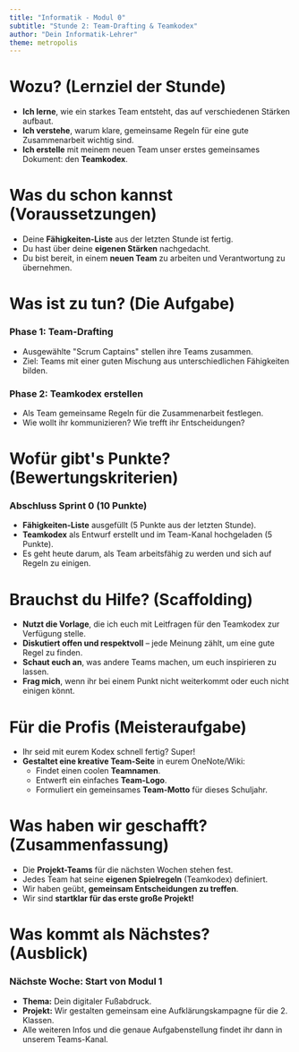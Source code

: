 ```yaml
---
title: "Informatik - Modul 0"
subtitle: "Stunde 2: Team-Drafting & Teamkodex"
author: "Dein Informatik-Lehrer"
theme: metropolis
---
```


# Wozu? (Lernziel der Stunde)

*   **Ich lerne**, wie ein starkes Team entsteht, das auf verschiedenen Stärken aufbaut.
*   **Ich verstehe**, warum klare, gemeinsame Regeln für eine gute Zusammenarbeit wichtig sind.
*   **Ich erstelle** mit meinem neuen Team unser erstes gemeinsames Dokument: den **Teamkodex**.

# Was du schon kannst (Voraussetzungen)

*   Deine **Fähigkeiten-Liste** aus der letzten Stunde ist fertig.
*   Du hast über deine **eigenen Stärken** nachgedacht.
*   Du bist bereit, in einem **neuen Team** zu arbeiten und Verantwortung zu übernehmen.

# Was ist zu tun? (Die Aufgabe)

### Phase 1: Team-Drafting

*   Ausgewählte "Scrum Captains" stellen ihre Teams zusammen.
*   Ziel: Teams mit einer guten Mischung aus unterschiedlichen Fähigkeiten bilden.

### Phase 2: Teamkodex erstellen

*   Als Team gemeinsame Regeln für die Zusammenarbeit festlegen.
*   Wie wollt ihr kommunizieren? Wie trefft ihr Entscheidungen?

# Wofür gibt's Punkte? (Bewertungskriterien)

### Abschluss Sprint 0 (10 Punkte)

*   **Fähigkeiten-Liste** ausgefüllt (5 Punkte aus der letzten Stunde).
*   **Teamkodex** als Entwurf erstellt und im Team-Kanal hochgeladen (5 Punkte).
*   Es geht heute darum, als Team arbeitsfähig zu werden und sich auf Regeln zu einigen.

# Brauchst du Hilfe? (Scaffolding)

*   **Nutzt die Vorlage**, die ich euch mit Leitfragen für den Teamkodex zur Verfügung stelle.
*   **Diskutiert offen und respektvoll** – jede Meinung zählt, um eine gute Regel zu finden.
*   **Schaut euch an**, was andere Teams machen, um euch inspirieren zu lassen.
*   **Frag mich**, wenn ihr bei einem Punkt nicht weiterkommt oder euch nicht einigen könnt.

# Für die Profis (Meisteraufgabe)

*   Ihr seid mit eurem Kodex schnell fertig? Super!
*   **Gestaltet eine kreative Team-Seite** in eurem OneNote/Wiki:
    *   Findet einen coolen **Teamnamen**.
    *   Entwerft ein einfaches **Team-Logo**.
    *   Formuliert ein gemeinsames **Team-Motto** für dieses Schuljahr.

# Was haben wir geschafft? (Zusammenfassung)

*   Die **Projekt-Teams** für die nächsten Wochen stehen fest.
*   Jedes Team hat seine **eigenen Spielregeln** (Teamkodex) definiert.
*   Wir haben geübt, **gemeinsam Entscheidungen zu treffen**.
*   Wir sind **startklar für das erste große Projekt!**

# Was kommt als Nächstes? (Ausblick)

### Nächste Woche: Start von Modul 1

*   **Thema:** Dein digitaler Fußabdruck.
*   **Projekt:** Wir gestalten gemeinsam eine Aufklärungskampagne für die 2. Klassen.
*   Alle weiteren Infos und die genaue Aufgabenstellung findet ihr dann in unserem Teams-Kanal.
